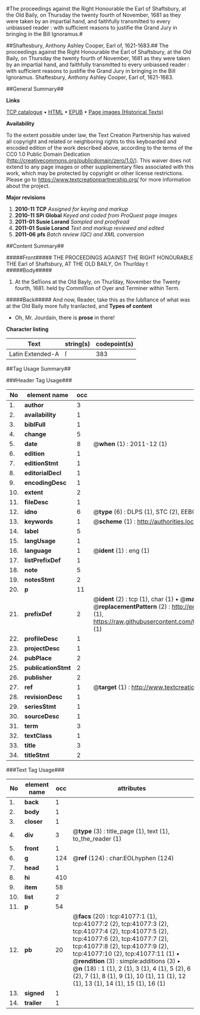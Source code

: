 #The proceedings against the Right Honourable the Earl of Shaftsbury, at the Old Baily, on Thursday the twenty fourth of November, 1681 as they were taken by an impartial hand, and faithfully transmitted to every unbiassed reader : with sufficient reasons to justifie the Grand Jury in bringing in the Bill Ignoramus.#

##Shaftesbury, Anthony Ashley Cooper, Earl of, 1621-1683.##
The proceedings against the Right Honourable the Earl of Shaftsbury, at the Old Baily, on Thursday the twenty fourth of November, 1681 as they were taken by an impartial hand, and faithfully transmitted to every unbiassed reader : with sufficient reasons to justifie the Grand Jury in bringing in the Bill Ignoramus.
Shaftesbury, Anthony Ashley Cooper, Earl of, 1621-1683.

##General Summary##

**Links**

[TCP catalogue](http://www.ota.ox.ac.uk/tcp/)  • 
[HTML](http://tei.it.ox.ac.uk/tcp/Texts-HTML/free/A55/A55933.html)  • 
[EPUB](http://tei.it.ox.ac.uk/tcp/Texts-EPUB/free/A55/A55933.epub) • 
[Page images (Historical Texts)](https://historicaltexts.jisc.ac.uk/eebo-08203053e)

**Availability**

To the extent possible under law, the Text Creation Partnership has waived all copyright and related or neighboring rights to this keyboarded and encoded edition of the work described above, according to the terms of the CC0 1.0 Public Domain Dedication (http://creativecommons.org/publicdomain/zero/1.0/). This waiver does not extend to any page images or other supplementary files associated with this work, which may be protected by copyright or other license restrictions. Please go to https://www.textcreationpartnership.org/ for more information about the project.

**Major revisions**

1. __2010-11__ __TCP__ *Assigned for keying and markup*
1. __2010-11__ __SPi Global__ *Keyed and coded from ProQuest page images*
1. __2011-01__ __Susie Lorand__ *Sampled and proofread*
1. __2011-01__ __Susie Lorand__ *Text and markup reviewed and edited*
1. __2011-06__ __pfs__ *Batch review (QC) and XML conversion*

##Content Summary##

#####Front#####
THE PROCEEDINGS AGAINST THE RIGHT HONOURABLE THE Earl of Shaftsbury, AT THE OLD BAILY, On Thurſday t
#####Body#####

1. At the Seſſions at the Old Bayly, on Thurſday, November the Twenty fourth, 1681. held by Commiſſion of Oyer and Terminer within Term.

#####Back#####
And now, Reader, take this as the ſubſtance of what was at the Old Baily more fully tranſacted, and 
**Types of content**

  * Oh, Mr. Jourdain, there is **prose** in there!

**Character listing**


|Text|string(s)|codepoint(s)|
|---|---|---|
|Latin Extended-A|ſ|383|

##Tag Usage Summary##

###Header Tag Usage###

|No|element name|occ|attributes|
|---|---|---|---|
|1.|__author__|3||
|2.|__availability__|1||
|3.|__biblFull__|1||
|4.|__change__|5||
|5.|__date__|8| @__when__ (1) : 2011-12 (1)|
|6.|__edition__|1||
|7.|__editionStmt__|1||
|8.|__editorialDecl__|1||
|9.|__encodingDesc__|1||
|10.|__extent__|2||
|11.|__fileDesc__|1||
|12.|__idno__|6| @__type__ (6) : DLPS (1), STC (2), EEBO-CITATION (1), OCLC (1), VID (1)|
|13.|__keywords__|1| @__scheme__ (1) : http://authorities.loc.gov/ (1)|
|14.|__label__|5||
|15.|__langUsage__|1||
|16.|__language__|1| @__ident__ (1) : eng (1)|
|17.|__listPrefixDef__|1||
|18.|__note__|5||
|19.|__notesStmt__|2||
|20.|__p__|11||
|21.|__prefixDef__|2| @__ident__ (2) : tcp (1), char (1)  •  @__matchPattern__ (2) : ([0-9\-]+):([0-9IVX]+) (1), (.+) (1)  •  @__replacementPattern__ (2) : http://eebo.chadwyck.com/downloadtiff?vid=$1&page=$2 (1), https://raw.githubusercontent.com/textcreationpartnership/Texts/master/tcpchars.xml#$1 (1)|
|22.|__profileDesc__|1||
|23.|__projectDesc__|1||
|24.|__pubPlace__|2||
|25.|__publicationStmt__|2||
|26.|__publisher__|2||
|27.|__ref__|1| @__target__ (1) : http://www.textcreationpartnership.org/docs/. (1)|
|28.|__revisionDesc__|1||
|29.|__seriesStmt__|1||
|30.|__sourceDesc__|1||
|31.|__term__|3||
|32.|__textClass__|1||
|33.|__title__|3||
|34.|__titleStmt__|2||


###Text Tag Usage###

|No|element name|occ|attributes|
|---|---|---|---|
|1.|__back__|1||
|2.|__body__|1||
|3.|__closer__|1||
|4.|__div__|3| @__type__ (3) : title_page (1), text (1), to_the_reader (1)|
|5.|__front__|1||
|6.|__g__|124| @__ref__ (124) : char:EOLhyphen (124)|
|7.|__head__|1||
|8.|__hi__|410||
|9.|__item__|58||
|10.|__list__|2||
|11.|__p__|54||
|12.|__pb__|20| @__facs__ (20) : tcp:41077:1 (1), tcp:41077:2 (2), tcp:41077:3 (2), tcp:41077:4 (2), tcp:41077:5 (2), tcp:41077:6 (2), tcp:41077:7 (2), tcp:41077:8 (2), tcp:41077:9 (2), tcp:41077:10 (2), tcp:41077:11 (1)  •  @__rendition__ (3) : simple:additions (3)  •  @__n__ (18) : 1 (1), 2 (1), 3 (1), 4 (1), 5 (2), 6 (2), 7 (1), 8 (1), 9 (1), 10 (1), 11 (1), 12 (1), 13 (1), 14 (1), 15 (1), 16 (1)|
|13.|__signed__|1||
|14.|__trailer__|1||
